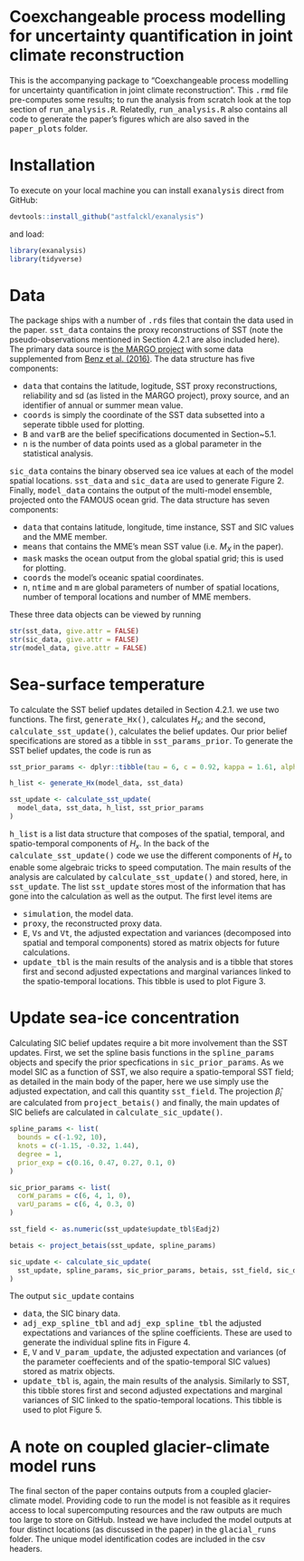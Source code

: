 
# Coexchangeable process modelling for uncertainty quantification in joint climate reconstruction

This is the accompanying package to “Coexchangeable process modelling
for uncertainty quantification in joint climate reconstruction”. This
<tt>.rmd</tt> file pre-computes some results; to run the analysis from
scratch look at the top section of <tt>run_analysis.R</tt>. Relatedly,
<tt>run_analysis.R</tt> also contains all code to generate the paper’s
figures which are also saved in the <tt>paper_plots</tt> folder.

# Installation

To execute on your local machine you can install <tt>exanalysis</tt>
direct from GitHub:

``` r
devtools::install_github("astfalckl/exanalysis")
```

and load:

``` r
library(exanalysis)
library(tidyverse)
```

# Data

The package ships with a number of <tt>.rds</tt> files that contain the
data used in the paper. <tt>sst_data</tt> contains the proxy
reconstructions of SST (note the pseudo-observations mentioned in
Section 4.2.1 are also included here). The primary data source is [the
MARGO project](https://doi.pangaea.de/10.1594/PANGAEA.733406) with some
data supplemented from [Benz et
al. (2016)](https://www.sciencedirect.com/science/article/pii/S0277379116302062).
The data structure has five components:

- <tt>data</tt> that contains the latitude, logitude, SST proxy
  reconstructions, reliability and sd (as listed in the MARGO project),
  proxy source, and an identifier of annual or summer mean value.
- <tt>coords</tt> is simply the coordinate of the SST data subsetted
  into a seperate tibble used for plotting.
- <tt>B</tt> and <tt>varB</tt> are the belief specifications documented
  in Section~5.1.
- <tt>n</tt> is the number of data points used as a global parameter in
  the statistical analysis.

<tt>sic_data</tt> contains the binary observed sea ice values at each of
the model spatial locations. <tt>sst_data</tt> and <tt>sic_data</tt> are
used to generate Figure 2. Finally, <tt>model_data</tt> contains the
output of the multi-model ensemble, projected onto the FAMOUS ocean
grid. The data structure has seven components:

- <tt>data</tt> that contains latitude, longitude, time instance, SST
  and SIC values and the MME member.
- <tt>means</tt> that contains the MME’s mean SST value (i.e. $M_X$ in
  the paper).
- <tt>mask</tt> masks the ocean output from the global spatial grid;
  this is used for plotting.
- <tt>coords</tt> the model’s oceanic spatial coordinates.
- <tt>n</tt>, <tt>ntime</tt> and <tt>m</tt> are global parameters of
  number of spatial locations, number of temporal locations and number
  of MME members.

These three data objects can be viewed by running

``` r
str(sst_data, give.attr = FALSE)
str(sic_data, give.attr = FALSE)
str(model_data, give.attr = FALSE)
```

# Sea-surface temperature

To calculate the SST belief updates detailed in Section 4.2.1. we use
two functions. The first, <tt>generate_Hx()</tt>, calculates $H_x$; and
the second, <tt>calculate_sst_update()</tt>, calculates the belief
updates. Our prior belief specifications are stored as a tibble in
<tt>sst_params_prior</tt>. To generate the SST belief updates, the code
is run as

``` r
sst_prior_params <- dplyr::tibble(tau = 6, c = 0.92, kappa = 1.61, alpha2 = 1)

h_list <- generate_Hx(model_data, sst_data)

sst_update <- calculate_sst_update(
  model_data, sst_data, h_list, sst_prior_params
)
```

<tt>h_list</tt> is a list data structure that composes of the spatial,
temporal, and spatio-temporal components of $H_x$. In the back of the
<tt>calculate_sst_update()</tt> code we use the different components of
$H_x$ to enable some algebraic tricks to speed computation. The main
results of the analysis are calculated by
<tt>calculate_sst_update()</tt> and stored, here, in
<tt>sst_update</tt>. The list <tt>sst_update</tt> stores most of the
information that has gone into the calculation as well as the output.
The first level items are

- <tt>simulation</tt>, the model data.
- <tt>proxy</tt>, the reconstructed proxy data.
- <tt>E</tt>, <tt>Vs</tt> and <tt>Vt</tt>, the adjusted expectation and
  variances (decomposed into spatial and temporal components) stored as
  matrix objects for future calculations.
- <tt>update_tbl</tt> is the main results of the analysis and is a
  tibble that stores first and second adjusted expectations and marginal
  variances linked to the spatio-temporal locations. This tibble is used
  to plot Figure 3.

# Update sea-ice concentration

Calculating SIC belief updates require a bit more involvement than the
SST updates. First, we set the spline basis functions in the
<tt>spline_params</tt> objects and specify the prior specfications in
<tt>sic_prior_params</tt>. As we model SIC as a function of SST, we also
require a spatio-temporal SST field; as detailed in the main body of the
paper, here we use simply use the adjusted expectation, and call this
quantity <tt>sst_field</tt>. The projection $\hat{\beta}_i$ are
calculated from <tt>project_betais()</tt> and finally, the main updates
of SIC beliefs are calculated in <tt>calculate_sic_update()</tt>.

``` r
spline_params <- list(
  bounds = c(-1.92, 10),
  knots = c(-1.15, -0.32, 1.44),
  degree = 1,
  prior_exp = c(0.16, 0.47, 0.27, 0.1, 0)
)

sic_prior_params <- list(
  corW_params = c(6, 4, 1, 0),
  varU_params = c(6, 4, 0.3, 0)
)

sst_field <- as.numeric(sst_update$update_tbl$Eadj2)

betais <- project_betais(sst_update, spline_params)

sic_update <- calculate_sic_update(
  sst_update, spline_params, sic_prior_params, betais, sst_field, sic_data
)
```

The output <tt>sic_update</tt> contains

- <tt>data</tt>, the SIC binary data.
- <tt>adj_exp_spline_tbl</tt> and <tt>adj_exp_spline_tbl</tt> the
  adjusted expectations and variances of the spline coefficients. These
  are used to generate the individual spline fits in Figure 4.
- <tt>E</tt>, <tt>V</tt> and <tt>V_param_update</tt>, the adjusted
  expectation and variances (of the parameter coeffecients and of the
  spatio-temporal SIC values) stored as matrix objects.
- <tt>update_tbl</tt> is, again, the main results of the analysis.
  Similarly to SST, this tibble stores first and second adjusted
  expectations and marginal variances of SIC linked to the
  spatio-temporal locations. This tibble is used to plot Figure 5.

# A note on coupled glacier-climate model runs

The final secton of the paper contains outputs from a coupled
glacier-climate model. Providing code to run the model is not feasible
as it requires access to local supercomputing resources and the raw
outputs are much too large to store on GitHub. Instead we have included
the model outputs at four distinct locations (as discussed in the paper)
in the <tt>glacial_runs</tt> folder. The unique model identification
codes are included in the csv headers.
